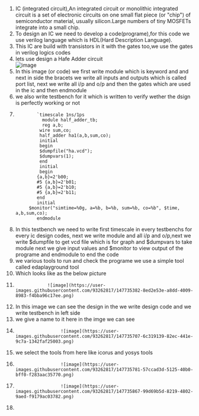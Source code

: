 1. IC (integrated circuit),An integrated circuit or monolithic integrated circuit  is a set of electronic circuits on one small flat piece (or "chip")
of semiconductor material, usually silicon.Large numbers of tiny MOSFETs integrate into a small chip.
2. To design an IC we need to develop a code(programe),for this code we use verilog language which is HDL(Hard Description Language).
3. This IC are build with transistors in it with the gates too,we use the gates in verilog logics codes 
4. lets use design a Hafe Adder circuit  
                            ![image](https://user-images.githubusercontent.com/93262817/147666166-c30646a2-cc2b-401e-9438-b4e3d1bfa64e.png)
5. In this image (or code) we first write module which is keyword and and next in side the bracets we write all inputs and outputs which is called port list,
    next we write all i/p and o/p and then the gates which are used in the ic and then endmodule
6. we also write testbench for it which is written to verify wether the dsign is perfectly working or not
7.             `timescale 1ns/1ps
                 module half_adder_tb;
                 reg a,b;
                wire sum,co;
                half_adder ha1(a,b,sum,co);
                initial
                begin
                $dumpfile("ha.vcd");
                $dumpvars(1);
                end
                initial
                begin
               {a,b}=2'b00;
               #5 {a,b}=2'b01;
               #5 {a,b}=2'b10;
               #5 {a,b}=2'b11;
               end
               initial
            $monitor("simtime=%0g, a=%b, b=%b, sum=%b, co=%b", $time, a,b,sum,co);
               endmodule 
8. In this testbench we need to write first timescale in every testbenchs for every ic design codes, next we write module and all i/p and o/p,next we write $dumpfile 
   to get vcd file which is for graph and $dumpvars to take module next we give input values and $monitor to view output of the programe and endmodule to end the code 
9. we various tools to run and check the programe we use a simple tool called edaplayground tool 
10. Which looks like as the below picture 
11.                 ![image](https://user-images.githubusercontent.com/93262817/147735382-8ed2e53e-a8dd-4009-8983-f4bba96c17ee.png)
12.  In this image we can see the design in the we write design code and we write testbench in left side 
13.  we give a name to it here in the imge we can see 
14.                      ![image](https://user-images.githubusercontent.com/93262817/147735707-6c319139-82ec-441e-9c7a-1342faf25003.png)
15.   we select the tools from here like icorus and yosys tools 
16.                      ![image](https://user-images.githubusercontent.com/93262817/147735781-57ccad3d-5125-40b0-bff0-f283aac35770.png)
17.                      ![image](https://user-images.githubusercontent.com/93262817/147735867-99d69b5d-8219-4802-9aed-f9179ac03782.png)
18.   



















                     
